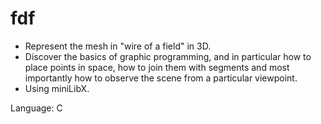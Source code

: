 # fdf
- Represent the mesh in "wire of a field" in 3D.
- Discover the basics of graphic programming, and in particular how to place points in space,
how to join them with segments and most importantly how to observe the scene from a particular viewpoint.
- Using miniLibX.

Language: C

